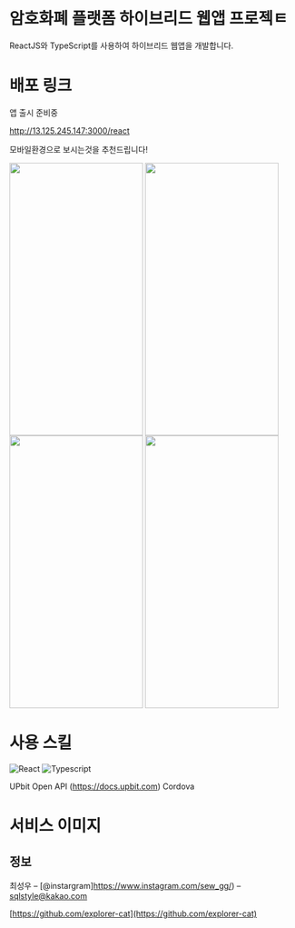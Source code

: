 # 암호화폐 플랫폼 하이브리드 웹앱 프로젝ㅌ
> 
>

ReactJS와 TypeScript를 사용하여 하이브리드 웹앱을 개발합니다.


# 배포 링크


앱 출시 준비중

http://13.125.245.147:3000/react

모바일환경으로 보시는것을 추천드립니다!

<img src = "https://user-images.githubusercontent.com/55500077/188664629-6704dd25-13e3-4279-b78c-ecbf7160ee1e.jpeg" style = "width:235px; height:480px; margin-right:4px"><img src = "https://user-images.githubusercontent.com/55500077/188664696-d06d200b-bc93-43e4-8fcc-091c9681d136.jpeg" style = "width:235px; height:480px;margin-right:4px">
<img src = "https://user-images.githubusercontent.com/55500077/188664774-04deddf9-b723-4bd6-8c8f-e4e7abb79dc4.jpeg" style = "width:235px; height:480px;margin-right:4px"><img src = "https://user-images.githubusercontent.com/55500077/188664847-ab5ef9ae-f844-4ede-a4bc-513ae55687b1.jpeg" style = "width:235px; height:480px">

# 사용 스킬

<img alt="React" src ="https://img.shields.io/badge/-ReactJs-61DAFB.svg?&style=for-the-badge&logo=React&logoColor=black"/>  <img alt="Typescript" src ="https://img.shields.io/badge/TypeScript-007ACC?style=for-the-badge&logo=typescript&logoColor=white"/> 

UPbit Open API (https://docs.upbit.com)
Cordova

# 서비스 이미지
> 

## 정보

최성우 – [@instargram]https://www.instagram.com/sew_gg/) – sqlstyle@kakao.com

[https://github.com/explorer-cat](https://github.com/explorer-cat)
